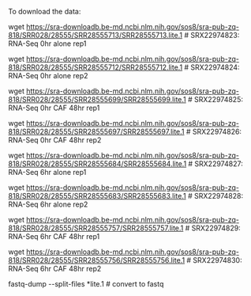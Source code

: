 To download the data:

wget https://sra-downloadb.be-md.ncbi.nlm.nih.gov/sos8/sra-pub-zq-818/SRR028/28555/SRR28555713/SRR28555713.lite.1 # SRX22974823: RNA-Seq 0hr alone rep1

wget https://sra-downloadb.be-md.ncbi.nlm.nih.gov/sos8/sra-pub-zq-818/SRR028/28555/SRR28555712/SRR28555712.lite.1 # SRX22974824: RNA-Seq 0hr alone rep2

wget https://sra-downloadb.be-md.ncbi.nlm.nih.gov/sos8/sra-pub-zq-818/SRR028/28555/SRR28555699/SRR28555699.lite.1 # SRX22974825: RNA-Seq 0hr CAF 48hr rep1

wget https://sra-downloadb.be-md.ncbi.nlm.nih.gov/sos8/sra-pub-zq-818/SRR028/28555/SRR28555697/SRR28555697.lite.1 # SRX22974826: RNA-Seq 0hr CAF 48hr rep2

wget https://sra-downloadb.be-md.ncbi.nlm.nih.gov/sos8/sra-pub-zq-818/SRR028/28555/SRR28555684/SRR28555684.lite.1 # SRX22974827: RNA-Seq 6hr alone rep1

wget https://sra-downloadb.be-md.ncbi.nlm.nih.gov/sos8/sra-pub-zq-818/SRR028/28555/SRR28555683/SRR28555683.lite.1 # SRX22974828: RNA-Seq 6hr alone rep2

wget https://sra-downloadb.be-md.ncbi.nlm.nih.gov/sos8/sra-pub-zq-818/SRR028/28555/SRR28555757/SRR28555757.lite.1 # SRX22974829: RNA-Seq 6hr CAF 48hr rep1

wget https://sra-downloadb.be-md.ncbi.nlm.nih.gov/sos8/sra-pub-zq-818/SRR028/28555/SRR28555756/SRR28555756.lite.1 # SRX22974830: RNA-Seq 6hr CAF 48hr rep2

fastq-dump --split-files *lite.1 # convert to fastq

